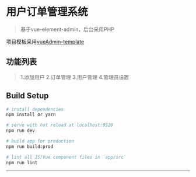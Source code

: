 # 用户订单管理系统

> 基于vue-element-admin，后台采用PHP 

项目模板采用[vueAdmin-template](https://github.com/PanJiaChen/vueAdmin-template) 

## 功能列表
> 1.添加用户
> 2.订单管理
> 3.用户管理
> 4.管理员设置

## Build Setup

``` bash
# install dependencies
npm install or yarn

# serve with hot reload at localhost:9528
npm run dev

# build app for production
npm run build:prod

# lint all JS/Vue component files in `app/src`
npm run lint

```
---

